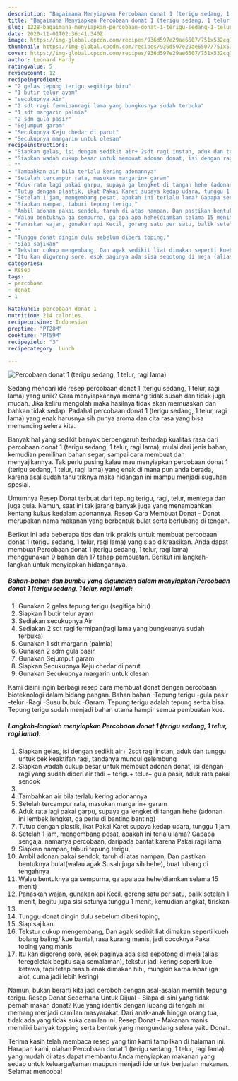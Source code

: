 ```yaml
---
description: "Bagaimana Menyiapkan Percobaan donat 1 (terigu sedang, 1 telur, ragi lama) Anti Gagal"
title: "Bagaimana Menyiapkan Percobaan donat 1 (terigu sedang, 1 telur, ragi lama) Anti Gagal"
slug: 1228-bagaimana-menyiapkan-percobaan-donat-1-terigu-sedang-1-telur-ragi-lama-anti-gagal
date: 2020-11-01T02:36:41.340Z
image: https://img-global.cpcdn.com/recipes/936d597e29ae6507/751x532cq70/percobaan-donat-1-terigu-sedang-1-telur-ragi-lama-foto-resep-utama.jpg
thumbnail: https://img-global.cpcdn.com/recipes/936d597e29ae6507/751x532cq70/percobaan-donat-1-terigu-sedang-1-telur-ragi-lama-foto-resep-utama.jpg
cover: https://img-global.cpcdn.com/recipes/936d597e29ae6507/751x532cq70/percobaan-donat-1-terigu-sedang-1-telur-ragi-lama-foto-resep-utama.jpg
author: Leonard Hardy
ratingvalue: 5
reviewcount: 12
recipeingredient:
- "2 gelas tepung terigu segitiga biru"
- "1 butir telur ayam"
- "secukupnya Air"
- "2 sdt ragi fermipanragi lama yang bungkusnya sudah terbuka"
- "1 sdt margarin palmia"
- "2 sdm gula pasir"
- "Sejumput garam"
- "Secukupnya Keju chedar di parut"
- "Secukupnya margarin untuk olesan"
recipeinstructions:
- "Siapkan gelas, isi dengan sedikit air+ 2sdt ragi instan, aduk dan tunggu untuk cek keaktifan ragi, tandanya muncul gelembung"
- "Siapkan wadah cukup besar untuk membuat adonan donat, isi dengan ragi yang sudah diberi air tadi + terigu+ telur+ gula pasir, aduk rata pakai sendok"
- ""
- "Tambahkan air bila terlalu kering adonannya"
- "Setelah tercampur rata, masukan margarin+ garam"
- "Aduk rata lagi pakai garpu, supaya ga lengket di tangan hehe (adonan ini lembek,lengket, ga perlu di banting banting)"
- "Tutup dengan plastik, ikat Pakai Karet supaya kedap udara, tunggu 1 jam"
- "Setelah 1 jam, mengembang pesat, apakah ini terlalu lama? Gapapa sengaja, namanya percobaan, daripada bantat karena Pakai ragi lama"
- "Siapkan nampan, taburi tepung terigu,"
- "Ambil adonan pakai sendok, taruh di atas nampan, Dan pastikan bentuknya bulat(walau agak Susah juga sih hehe), buat lubang di tengahnya"
- "Walau bentuknya ga sempurna, ga apa apa hehe(diamkan selama 15 menit)"
- "Panaskan wajan, gunakan api Kecil, goreng satu per satu, balik setelah 1 menit, begitu juga sisi satunya tunggu 1 menit, kemudian angkat, tiriskan"
- ""
- "Tunggu donat dingin dulu sebelum diberi toping,"
- "Siap sajikan"
- "Tekstur cukup mengembang, Dan agak sedikit liat dimakan seperti kueh bolang baling/ kue bantal, rasa kurang manis, jadi cocoknya Pakai toping yang manis"
- "Itu kan digoreng sore, esok paginya ada sisa sepotong di meja (alias teregeletak begitu saja semalaman), tekstur jadi kering seperti kue ketawa, tapi tetep masih enak dimakan hihi, mungkin karna lapar (ga alot, cuma jadi lebih kering)"
categories:
- Resep
tags:
- percobaan
- donat
- 1

katakunci: percobaan donat 1 
nutrition: 214 calories
recipecuisine: Indonesian
preptime: "PT28M"
cooktime: "PT59M"
recipeyield: "3"
recipecategory: Lunch

---
```



![Percobaan donat 1 (terigu sedang, 1 telur, ragi lama)](https://img-global.cpcdn.com/recipes/936d597e29ae6507/751x532cq70/percobaan-donat-1-terigu-sedang-1-telur-ragi-lama-foto-resep-utama.jpg)

Sedang mencari ide resep percobaan donat 1 (terigu sedang, 1 telur, ragi lama) yang unik? Cara menyiapkannya memang tidak susah dan tidak juga mudah. Jika keliru mengolah maka hasilnya tidak akan memuaskan dan bahkan tidak sedap. Padahal percobaan donat 1 (terigu sedang, 1 telur, ragi lama) yang enak harusnya sih punya aroma dan cita rasa yang bisa memancing selera kita.

Banyak hal yang sedikit banyak berpengaruh terhadap kualitas rasa dari percobaan donat 1 (terigu sedang, 1 telur, ragi lama), mulai dari jenis bahan, kemudian pemilihan bahan segar, sampai cara membuat dan menyajikannya. Tak perlu pusing kalau mau menyiapkan percobaan donat 1 (terigu sedang, 1 telur, ragi lama) yang enak di mana pun anda berada, karena asal sudah tahu triknya maka hidangan ini mampu menjadi suguhan spesial.

Umumnya Resep Donat terbuat dari tepung terigu, ragi, telur, mentega dan juga gula. Namun, saat ini tak jarang banyak juga yang menambahkan kentang kukus kedalam adonannya. Resep Cara Membuat Donat - Donat merupakan nama makanan yang berbentuk bulat serta berlubang di tengah.


Berikut ini ada beberapa tips dan trik praktis untuk membuat percobaan donat 1 (terigu sedang, 1 telur, ragi lama) yang siap dikreasikan. Anda dapat membuat Percobaan donat 1 (terigu sedang, 1 telur, ragi lama) menggunakan 9 bahan dan 17 tahap pembuatan. Berikut ini langkah-langkah untuk menyiapkan hidangannya.

<!--inarticleads1-->

##### Bahan-bahan dan bumbu yang digunakan dalam menyiapkan Percobaan donat 1 (terigu sedang, 1 telur, ragi lama):

1. Gunakan 2 gelas tepung terigu (segitiga biru)
1. Siapkan 1 butir telur ayam
1. Sediakan secukupnya Air
1. Sediakan 2 sdt ragi fermipan(ragi lama yang bungkusnya sudah terbuka)
1. Gunakan 1 sdt margarin (palmia)
1. Gunakan 2 sdm gula pasir
1. Gunakan Sejumput garam
1. Siapkan Secukupnya Keju chedar di parut
1. Gunakan Secukupnya margarin untuk olesan


Kami disini ingin berbagi resep cara membuat donat dengan percobaan bioteknologi dalam bidang pangan. Bahan bahan -Tepung terigu -gula pasir -telur -Ragi -Susu bubuk -Garam. Tepung terigu adalah tepung serba bisa. Tepung terigu sudah menjadi bahan utama hampir semua pembuatan kue. 

<!--inarticleads2-->

##### Langkah-langkah menyiapkan Percobaan donat 1 (terigu sedang, 1 telur, ragi lama):

1. Siapkan gelas, isi dengan sedikit air+ 2sdt ragi instan, aduk dan tunggu untuk cek keaktifan ragi, tandanya muncul gelembung
1. Siapkan wadah cukup besar untuk membuat adonan donat, isi dengan ragi yang sudah diberi air tadi + terigu+ telur+ gula pasir, aduk rata pakai sendok
1. 
1. Tambahkan air bila terlalu kering adonannya
1. Setelah tercampur rata, masukan margarin+ garam
1. Aduk rata lagi pakai garpu, supaya ga lengket di tangan hehe (adonan ini lembek,lengket, ga perlu di banting banting)
1. Tutup dengan plastik, ikat Pakai Karet supaya kedap udara, tunggu 1 jam
1. Setelah 1 jam, mengembang pesat, apakah ini terlalu lama? Gapapa sengaja, namanya percobaan, daripada bantat karena Pakai ragi lama
1. Siapkan nampan, taburi tepung terigu,
1. Ambil adonan pakai sendok, taruh di atas nampan, Dan pastikan bentuknya bulat(walau agak Susah juga sih hehe), buat lubang di tengahnya
1. Walau bentuknya ga sempurna, ga apa apa hehe(diamkan selama 15 menit)
1. Panaskan wajan, gunakan api Kecil, goreng satu per satu, balik setelah 1 menit, begitu juga sisi satunya tunggu 1 menit, kemudian angkat, tiriskan
1. 
1. Tunggu donat dingin dulu sebelum diberi toping,
1. Siap sajikan
1. Tekstur cukup mengembang, Dan agak sedikit liat dimakan seperti kueh bolang baling/ kue bantal, rasa kurang manis, jadi cocoknya Pakai toping yang manis
1. Itu kan digoreng sore, esok paginya ada sisa sepotong di meja (alias teregeletak begitu saja semalaman), tekstur jadi kering seperti kue ketawa, tapi tetep masih enak dimakan hihi, mungkin karna lapar (ga alot, cuma jadi lebih kering)


Namun, bukan berarti kita jadi ceroboh dengan asal-asalan memilih tepung terigu. Resep Donat Sederhana Untuk Dijual - Siapa di sini yang tidak pernah makan donat? Kue yang identik dengan lubang di tengah ini memang menjadi camilan masyarakat. Dari anak-anak hingga orang tua, tidak ada yang tidak suka camilan ini. Resep Donat - Makanan manis memiliki banyak topping serta bentuk yang mengundang selera yaitu Donat. 

Terima kasih telah membaca resep yang tim kami tampilkan di halaman ini. Harapan kami, olahan Percobaan donat 1 (terigu sedang, 1 telur, ragi lama) yang mudah di atas dapat membantu Anda menyiapkan makanan yang sedap untuk keluarga/teman maupun menjadi ide untuk berjualan makanan. Selamat mencoba!
